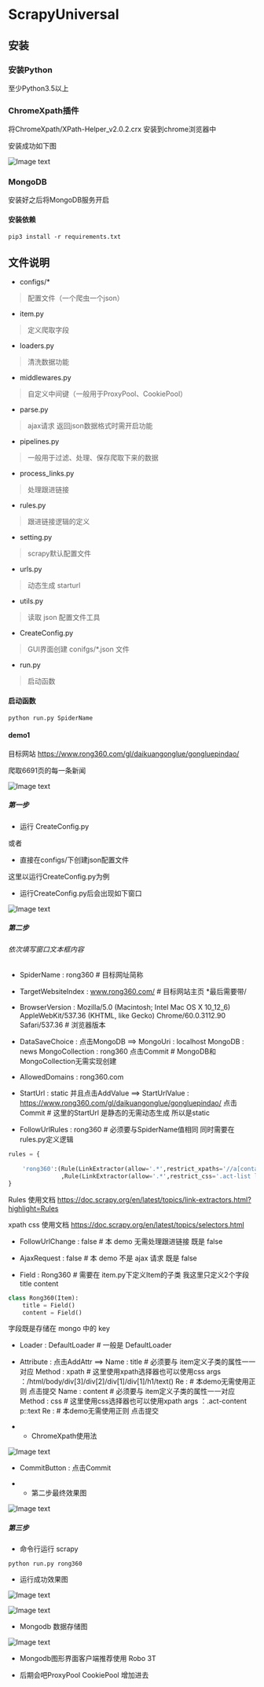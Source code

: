 # ScrapyUniversal

## 安装

### 安装Python

至少Python3.5以上

### ChromeXpath插件

将ChromeXpath/XPath-Helper_v2.0.2.crx 安装到chrome浏览器中

安装成功如下图

![Image text](https://github.com/dongrunhua/ScrapyUniversal/raw/master/img-folder/%E5%AE%89%E8%A3%85xpath%20%E5%9B%BE.png)

### MongoDB

安装好之后将MongoDB服务开启

#### 安装依赖

```
pip3 install -r requirements.txt
```
## 文件说明

- configs/*

> 配置文件（一个爬虫一个json）

- item.py

> 定义爬取字段

- loaders.py

> 清洗数据功能

- middlewares.py

> 自定义中间键（一般用于ProxyPool、CookiePool）

- parse.py

> ajax请求 返回json数据格式时需开启功能

- pipelines.py

> 一般用于过滤、处理、保存爬取下来的数据

- process_links.py

> 处理跟进链接

- rules.py

> 跟进链接逻辑的定义

- setting.py

> scrapy默认配置文件

- urls.py

> 动态生成 starturl 

- utils.py

> 读取 json 配置文件工具

- CreateConfig.py

> GUI界面创建 conifgs/*.json 文件

- run.py

> 启动函数

#### 启动函数

```
python run.py SpiderName
```
#### demo1

目标网站
https://www.rong360.com/gl/daikuangonglue/gongluepindao/

爬取6691页的每一条新闻

![Image text](https://github.com/dongrunhua/ScrapyUniversal/raw/master/img-folder/demo1%E5%9B%BE%E7%89%871.png)

##### 第一步

- 运行 CreateConfig.py

或者

- 直接在configs/下创建json配置文件

这里以运行CreateConfig.py为例

- 运行CreateConfig.py后会出现如下窗口

![Image text](https://github.com/dongrunhua/ScrapyUniversal/raw/master/img-folder/demo1%20%E5%9B%BE%E7%89%872.png)

##### 第二步

###### 依次填写窗口文本框内容

- SpiderName : rong360  # 目标网址简称

- TargetWebsiteIndex : www.rong360.com/  # 目标网站主页 *最后需要带/

- BrowserVersion : Mozilla/5.0 (Macintosh; Intel Mac OS X 10_12_6) AppleWebKit/537.36 (KHTML, like Gecko) Chrome/60.0.3112.90 Safari/537.36  # 浏览器版本

- DataSaveChoice : 点击MongoDB ==> MongoUri : localhost  MongoDB : news   MongoCollection : rong360 点击Commit  # MongoDB和MongoCollection无需实现创建

- AllowedDomains : rong360.com  

- StartUrl : static  并且点击AddValue ==> StartUrlValue : https://www.rong360.com/gl/daikuangonglue/gongluepindao/ 点击Commit # 这里的StartUrl 是静态的无需动态生成 所以是static
    
- FollowUrlRules : rong360  # 必须要与SpiderName值相同  同时需要在rules.py定义逻辑


```python
rules = {
    
    'rong360':(Rule(LinkExtractor(allow='.*',restrict_xpaths='//a[contains(., "下一页")]'))   # 递归点击下一页  .*是正则表达式  //a[contains(., "下一页")]是xpath语法 表示含有下一页text的a标签
               ,Rule(LinkExtractor(allow='.*',restrict_css='.act-list li h3 a'),callback='parse_item')),  # 点击每一页news的详情页  '.act-list li h3 a' css语法 parse_item是回调函数 解析详情页         
}
```
Rules 使用文档 https://doc.scrapy.org/en/latest/topics/link-extractors.html?highlight=Rules

xpath css 使用文档 https://doc.scrapy.org/en/latest/topics/selectors.html

- FollowUrlChange : false  # 本 demo 无需处理跟进链接 既是 false

- AjaxRequest : false  # 本 demo 不是 ajax 请求 既是 false

- Field : Rong360  # 需要在 item.py下定义Item的子类  我这里只定义2个字段 title content  

```python
class Rong360(Item):
    title = Field()
    content = Field()
```
字段既是存储在 mongo 中的 key

- Loader : DefaultLoader # 一般是 DefaultLoader

- Attribute : 点击AddAttr ==>  Name : title # 必须要与 item定义子类的属性一一对应 Method : xpath  # 这里使用xpath选择器也可以使用css  args ：/html/body/div[3]/div[2]/div[1]/div[1]/h1/text()  Re :  # 本demo无需使用正则 点击提交
                            Name : content # 必须要与 item定义子类的属性一一对应 Method : css  # 这里使用css选择器也可以使用xpath  args ：.act-content p::text  Re :  # 本demo无需使用正则 点击提交
                            
- - ChromeXpath使用法

![Image text](https://github.com/dongrunhua/ScrapyUniversal/raw/master/img-folder/xpath%E4%BD%BF%E7%94%A8%E6%96%B9%E6%B3%95.png)

- CommitButton : 点击Commit 

- - 第二步最终效果图

![Image text]()

##### 第三步

- 命令行运行 scrapy

```
python run.py rong360
```

- 运行成功效果图

![Image text](https://github.com/dongrunhua/ScrapyUniversal/raw/master/img-folder/demo1%E6%88%90%E5%8A%9F%E5%9B%BE%E7%89%87.png)

![Image text](https://github.com/dongrunhua/ScrapyUniversal/raw/master/img-folder/demo1%E6%88%90%E5%8A%9F%E7%88%AC%E5%8F%96%E5%86%85%E5%AE%B9%E5%9B%BE.png)

- Mongodb 数据存储图

![Image text](https://github.com/dongrunhua/ScrapyUniversal/raw/master/img-folder/mongodb%20%E6%95%B0%E6%8D%AE%E5%AD%98%E5%82%A8%E5%9B%BE.png)

- Mongodb图形界面客户端推荐使用 Robo 3T

- 后期会吧ProxyPool CookiePool 增加进去